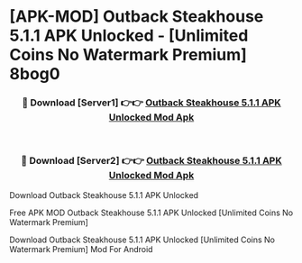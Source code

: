 # [APK-MOD] Outback Steakhouse 5.1.1 APK Unlocked - [Unlimited Coins No Watermark Premium] 8bog0



<div align="center">
<h3>🔴 Download [Server1] 👉👉 <a href="https://momento.my/?title=Outback_Steakhouse_5.1.1_APK_Unlocked">Outback Steakhouse 5.1.1 APK Unlocked Mod Apk</a></h3><br>

<h3>🔴 Download [Server2] 👉👉 <a href="https://momento.my/?title=Outback_Steakhouse_5.1.1_APK_Unlocked">Outback Steakhouse 5.1.1 APK Unlocked Mod Apk</a></h3>
</div>



Download Outback Steakhouse 5.1.1 APK Unlocked 

Free APK MOD Outback Steakhouse 5.1.1 APK Unlocked [Unlimited Coins No Watermark Premium]

Download Outback Steakhouse 5.1.1 APK Unlocked [Unlimited Coins No Watermark Premium] Mod For Android
